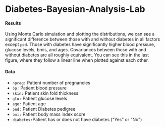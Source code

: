 # Diabetes-Bayesian-Analysis-Lab

#### Results
Using Monte Carlo simulation and plotting the distributions, we can see a significant difference between those with and without diabetes in all factors except `ped`. Those with diabetes have significantly higher blood pressure, glucose levels, bmis, and ages. Covariances between those with and without diabetes are all roughly equivalent. You can see this in the last figure, where they follow a linear line when plotted against each other. 

#### Data

+ `npreg:` Patient number of pregnancies
+ `bp:` Patient blood pressure
+ `skin:` Patient skin fold thickness
+ `glu:` Patient glucose levels
+ `age:` Patient age
+ `ped:` Patient Diabetes pedigree
+ `bmi:` Patient body mass index score
+ `diabetes:`Patient has or does not have diabetes ("Yes" or "No") 
